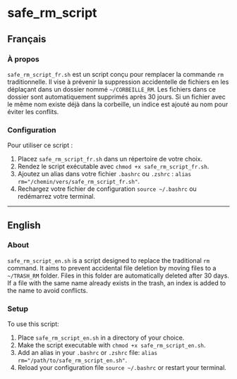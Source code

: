 # safe_rm_script

## Français

### À propos
`safe_rm_script_fr.sh` est un script conçu pour remplacer la commande `rm` traditionnelle. Il vise à prévenir la suppression accidentelle de fichiers en les déplaçant dans un dossier nommé `~/CORBEILLE_RM`. Les fichiers dans ce dossier sont automatiquement supprimés après 30 jours. Si un fichier avec le même nom existe déjà dans la corbeille, un indice est ajouté au nom pour éviter les conflits.

### Configuration
Pour utiliser ce script :
1. Placez `safe_rm_script_fr.sh` dans un répertoire de votre choix.
2. Rendez le script exécutable avec `chmod +x safe_rm_script_fr.sh`.
3. Ajoutez un alias dans votre fichier `.bashrc` ou `.zshrc` : `alias rm="/chemin/vers/safe_rm_script_fr.sh"`.
4. Rechargez votre fichier de configuration `source ~/.bashrc` ou redémarrez votre terminal.

_____________________________________________________________________________________________________

## English

### About
`safe_rm_script_en.sh` is a script designed to replace the traditional `rm` command. It aims to prevent accidental file deletion by moving files to a `~/TRASH_RM` folder. Files in this folder are automatically deleted after 30 days. If a file with the same name already exists in the trash, an index is added to the name to avoid conflicts.

### Setup
To use this script:
1. Place `safe_rm_script_en.sh` in a directory of your choice.
2. Make the script executable with `chmod +x safe_rm_script_en.sh`.
3. Add an alias in your `.bashrc` or `.zshrc` file: `alias rm="/path/to/safe_rm_script_en.sh"`.
4. Reload your configuration file `source ~/.bashrc` or restart your terminal.
